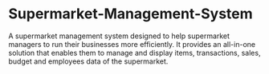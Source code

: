 # Supermarket-Management-System
A supermarket management system designed to help supermarket managers to run their businesses more efficiently. It provides an all-in-one solution that enables them to manage and display items, transactions, sales, budget and employees data of the supermarket.
